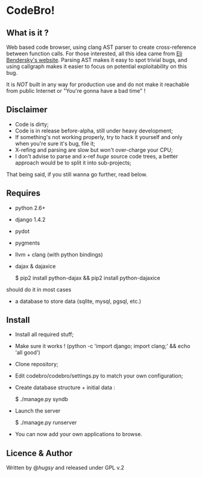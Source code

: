 CodeBro!
========

What is it ?
------------

Web based code browser, using clang AST parser to create cross-reference between
function calls. For those interested, all this idea came from [Eli Bendersky's
website](http://eli.thegreenplace.net/2011/07/03/parsing-c-in-python-with-clang/). 
Parsing AST makes it easy to spot trivial bugs, and using callgraph
makes it easier to focus on potential exploitability on this bug.

It is *NOT* built in any way for production use and do not make it reachable
from public Internet or "You're gonna have a bad time" ! 


Disclaimer
----------
* Code is dirty;
* Code is in release before-alpha, still under heavy development;
* If something's not working properly, try to hack it yourself and only when
you're sure it's bug, file it;
* X-refing and parsing are slow but won't over-charge your CPU;
* I don't advise to parse and x-ref *huge* source code trees, a better approach
would be to split it into sub-projects;

That being said, if you still wanna go further, read below. 


Requires
--------
* python 2.6+
* django 1.4.2
* pydot
* pygments
* llvm + clang (with python bindings)
* dajax & dajaxice

     $ pip2 install python-dajax && pip2 install python-dajaxice

should do it in most cases
* a database to store data (sqlite, mysql, pgsql, etc.)


Install
-------
* Install all required stuff;
* Make sure it works ! (python -c 'import django; import clang;' && echo 'all good') 
* Clone repository;
* Edit codebro/codebro/settings.py to match your own configuration;
* Create database structure + initial data :

     $ ./manage.py syndb

* Launch the server

     $ ./manage.py runserver

* You can now add your own applications to browse.

## Licence & Author
Written by @_hugsy_ and released under GPL v.2

